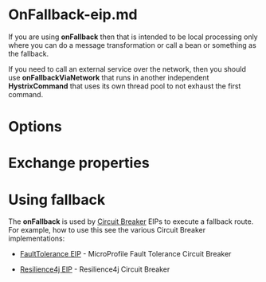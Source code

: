 # OnFallback-eip.md

If you are using **onFallback** then that is intended to be local
processing only where you can do a message transformation or call a bean
or something as the fallback.

If you need to call an external service over the network, then you
should use **onFallbackViaNetwork** that runs in another independent
**HystrixCommand** that uses its own thread pool to not exhaust the
first command.

# Options

# Exchange properties

# Using fallback

The **onFallback** is used by [Circuit
Breaker](#circuitBreaker-eip.adoc) EIPs to execute a fallback route. For
example, how to use this see the various Circuit Breaker
implementations:

-   [FaultTolerance EIP](#fault-tolerance-eip.adoc) - MicroProfile Fault
    Tolerance Circuit Breaker

-   [Resilience4j EIP](#resilience4j-eip.adoc) - Resilience4j Circuit
    Breaker
